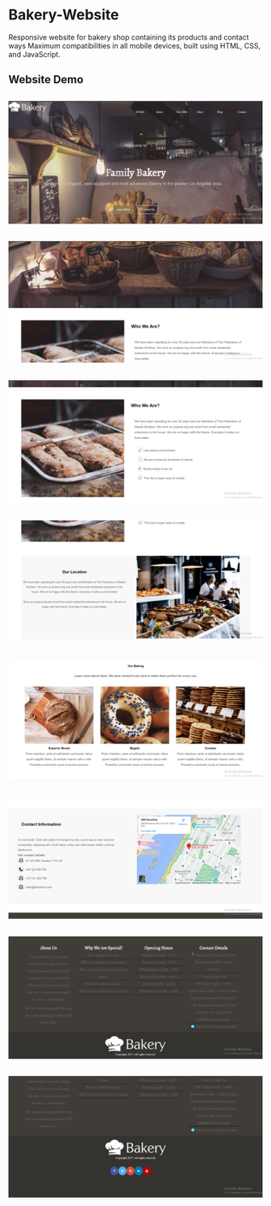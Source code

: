 # Bakery-Website
Responsive website for bakery shop containing its products and contact ways
Maximum compatibilities in all mobile devices, built using HTML, CSS, and JavaScript.

## **Website Demo**
![](./img/00.png)
--- 
![](./img/01.png)
--- 
![](./img/02.png)
--- 
![](./img/03.png)
--- 
![](./img/04.png)
--- 
![](./img/05.png)
--- 
![](./img/06.png)
--- 
![](./img/07.png)
--- 
